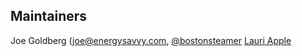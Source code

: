 ## Maintainers

Joe Goldberg (joe@energysavvy.com, [@bostonsteamer](https://twitter.com/bostonsteamer)
[Lauri Apple](https://twitter.com/lauritaapplez)
